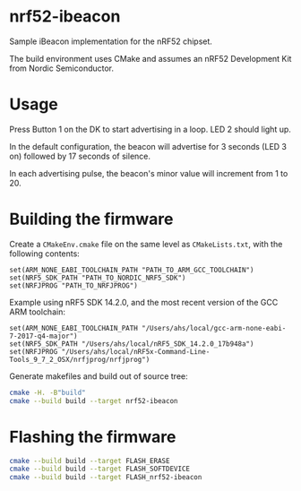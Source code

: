 # nrf52-ibeacon

Sample iBeacon implementation for the nRF52 chipset.

The build environment uses CMake and assumes an nRF52 Development Kit from Nordic Semiconductor.

# Usage

Press Button 1 on the DK to start advertising in a loop. LED 2 should light up.

In the default configuration, the beacon will advertise for 3 seconds (LED 3 on) followed by 17 seconds of silence.

In each advertising pulse, the beacon's minor value will increment from 1 to 20.

# Building the firmware

Create a `CMakeEnv.cmake` file on the same level as `CMakeLists.txt`, with the following contents:

```text
set(ARM_NONE_EABI_TOOLCHAIN_PATH "PATH_TO_ARM_GCC_TOOLCHAIN")
set(NRF5_SDK_PATH "PATH_TO_NORDIC_NRF5_SDK")
set(NRFJPROG "PATH_TO_NRFJPROG")
```

Example using nRF5 SDK 14.2.0, and the most recent version of the GCC ARM toolchain:

```text
set(ARM_NONE_EABI_TOOLCHAIN_PATH "/Users/ahs/local/gcc-arm-none-eabi-7-2017-q4-major")
set(NRF5_SDK_PATH "/Users/ahs/local/nRF5_SDK_14.2.0_17b948a")
set(NRFJPROG "/Users/ahs/local/nRF5x-Command-Line-Tools_9_7_2_OSX/nrfjprog/nrfjprog")
```

Generate makefiles and build out of source tree:
```bash
cmake -H. -B"build"
cmake --build build --target nrf52-ibeacon

```

# Flashing the firmware

```bash
cmake --build build --target FLASH_ERASE
cmake --build build --target FLASH_SOFTDEVICE
cmake --build build --target FLASH_nrf52-ibeacon

```
